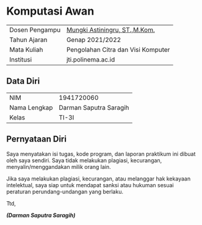 # Komputasi Awan

|  |  |
|--|--|
| Dosen Pengampu | [Mungki Astiningru, ST.,M.Kom.](https://github.com/mungkipolinema) |
| Tahun Ajaran | Genap 2021/2022 |
| Mata Kuliah | Pengolahan Citra dan Visi Komputer |
| Institusi | jti.polinema.ac.id |


## Data Diri

|  |  |
|--|--|
| NIM | 1941720060 |
| Nama Lengkap | Darman Saputra Saragih |
| Kelas | TI-3I |


## Pernyataan Diri

Saya menyatakan isi tugas, kode program, dan laporan praktikum ini dibuat oleh saya sendiri. Saya tidak melakukan plagiasi, kecurangan, menyalin/menggandakan milik orang lain.

Jika saya melakukan plagiasi, kecurangan, atau melanggar hak kekayaan intelektual, saya siap untuk mendapat sanksi atau hukuman sesuai peraturan perundang-undangan yang berlaku.

Ttd,

***(Darman Saputra Saragih)***
